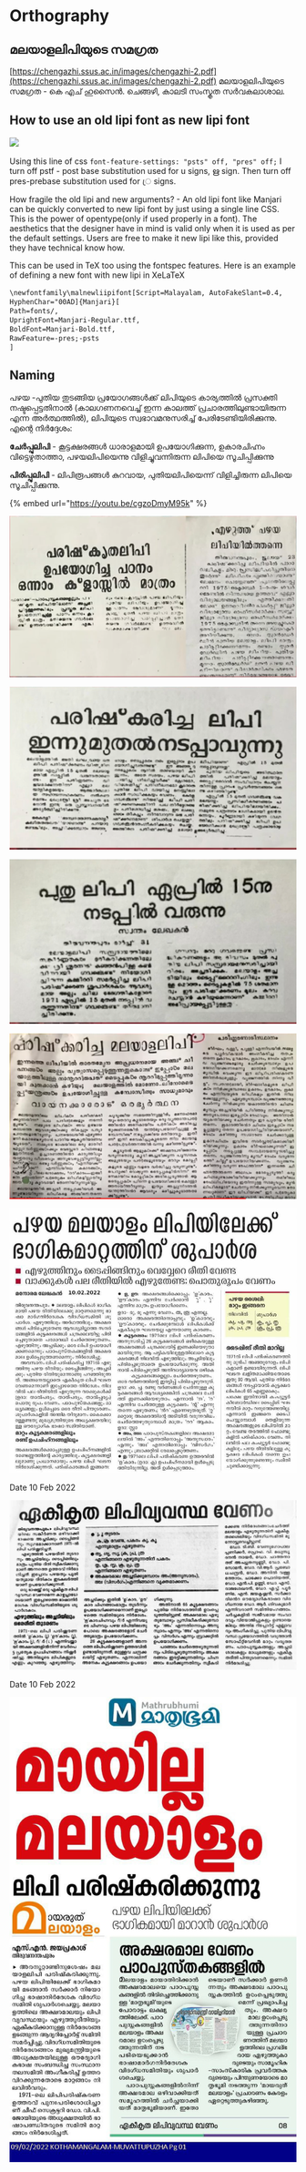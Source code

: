 # Orthography

## മലയാളലിപിയുടെ സമഗ്രത&#x20;

[https://chengazhi.ssus.ac.in/images/chengazhi-2.pdf](https://chengazhi.ssus.ac.in/images/chengazhi-2.pdf) മലയാളലിപിയുടെ സമഗ്രത - കെ എച് ഹുസൈൻ. ചെങ്ങഴി, കാലടി സംസ്കൃത സർവകലാശാല.

## How to use an old lipi font as new lipi font

![](<../../.gitbook/assets/image (52).png>)

Using this line of css `font-feature-settings: "psts" off, "pres" off;` I turn off pstf - post base substitution used for u signs, ഋ sign. Then turn off pres-prebase substitution used for ്ര signs.

How fragile the old lipi and new arguments? - An old lipi font like Manjari can be quickly converted to new lipi font by just using a single line CSS. This is the power of opentype(only if used properly in a font). The aesthetics that the designer have in mind is valid only when it is used as per the default settings. Users are free to make it new lipi like this, provided they have technical know how.

This can be used in TeX too using the fontspec features. Here is an example of defining a new font with new lipi in XeLaTeX

```
\newfontfamily\malnewliipifont[Script=Malayalam, AutoFakeSlant=0.4, HyphenChar="00AD]{Manjari}[
Path=fonts/,
UprightFont=Manjari-Regular.ttf,
BoldFont=Manjari-Bold.ttf,
RawFeature=-pres;-psts
]
```

## Naming

പഴയ -പുതിയ തുടങ്ങിയ പ്രയോഗങ്ങൾക്ക് ലിപിയുടെ കാര്യത്തിൽ പ്രസക്തി നഷ്ടപ്പെട്ടതിനാൽ (കാലഗണനവെച്ച് ഇന്ന കാലത്ത് പ്രചാരത്തിലുണ്ടായിരുന്ന എന്ന അർത്ഥത്തിൽ), ലിപിയുടെ സ്വഭാവമനുസരിച്ച് പേരിടേണ്ടിയിരിക്കുന്നു. എന്റെ നിർദ്ദേശം:

**ചേർപ്പുലിപി** - കൂട്ടക്ഷരങ്ങൾ ധാരാളമായി ഉപയോഗിക്കുന്ന, ഉകാരചിഹ്നം വിട്ടെഴുതാത്താ, പഴയലിപിയെന്നു വിളിച്ചുവന്നിരുന്ന ലിപിയെ സൂചിപ്പിക്കുന്നു

**പിരിപ്പുലിപി** - ലിപിരൂപങ്ങൾ കുറവായ, പുതിയലിപിയെന്ന് വിളിച്ചിരുന്ന ലിപിയെ സൂചിപ്പിക്കുന്നു.

{% embed url="https://youtu.be/cgzoDmyM95k" %}

![](<../../.gitbook/assets/image (101).png>)

![](<../../.gitbook/assets/image (102).png>)

![](<../../.gitbook/assets/image (103).png>)

![](<../../.gitbook/assets/image (104).png>)



![](<../../.gitbook/assets/image (120) (1).png>)

Date 10 Feb 2022

![](<../../.gitbook/assets/image (119) (1).png>)

Date 10 Feb 2022



![](<../../.gitbook/assets/image (121) (1).png>)
